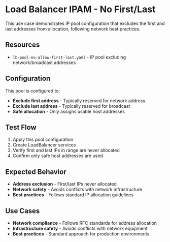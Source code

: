 # Load Balancer IPAM - No First/Last

This use case demonstrates IP pool configuration that excludes the first and last addresses from allocation, following network best practices.

## Resources

- `lb-pool-no-allow-first-last.yaml` - IP pool excluding network/broadcast addresses

## Configuration

This pool is configured to:
- **Exclude first address** - Typically reserved for network address
- **Exclude last address** - Typically reserved for broadcast
- **Safe allocation** - Only assigns usable host addresses

## Test Flow

1. Apply this pool configuration
2. Create LoadBalancer services
3. Verify first and last IPs in range are never allocated
4. Confirm only safe host addresses are used

## Expected Behavior

- **Address exclusion** - First/last IPs never allocated
- **Network safety** - Avoids conflicts with network infrastructure
- **Best practices** - Follows standard IP allocation guidelines

## Use Cases

- **Network compliance** - Follows RFC standards for address allocation
- **Infrastructure safety** - Avoids conflicts with network equipment
- **Best practices** - Standard approach for production environments